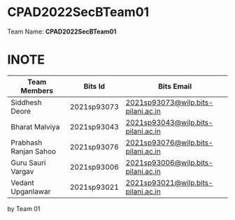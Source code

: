 # CPAD2022SecBTeam01

Team Name: **CPAD2022SecBTeam01** 

# INOTE

|Team Members   | Bits Id   | Bits Email   |
|---|---|---|
| Siddhesh Deore   | 2021sp93073  | 2021sp93073@wilp.bits-pilani.ac.in  |
| Bharat Malviya  | 2021sp93043  | 2021sp93043@wilp.bits-pilani.ac.in  |
| Prabhash Ranjan Sahoo | 2021sp93076 | 2021sp93076@wilp.bits-pilani.ac.in   |
| Guru Sauri Vargav | 2021sp93006  | 2021sp93006@wilp.bits-pilani.ac.in  |
| Vedant Upganlawar   | 2021sp93021  | 2021sp93021@wilp.bits-pilani.ac.in  |

by Team 01
